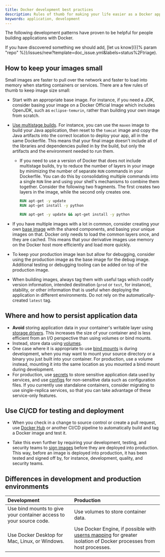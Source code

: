 ```yaml
---
title: Docker development best practices
description: Rules of thumb for making your life easier as a Docker application developer
keywords: application, development
---
```


The following development patterns have proven to be helpful for people
building applications with Docker. 

<!-- markdownlint-disable-next-line -->
If you have discovered something we should add, [let us know]({{% param "repo" %}}/issues/new?template=doc_issue.yml&labels=status%2Ftriage).

## How to keep your images small

Small images are faster to pull over the network and faster to load into
memory when starting containers or services. There are a few rules of thumb to
keep image size small:

- Start with an appropriate base image. For instance, if you need a JDK,
  consider basing your image on a Docker Official Image which includes OpenJDK,
  such as `eclipse-temurin`, rather than building your own image from scratch.

- [Use multistage builds](../build/building/multi-stage.md). For
  instance, you can use the `maven` image to build your Java application, then
  reset to the `tomcat` image and copy the Java artifacts into the correct
  location to deploy your app, all in the same Dockerfile. This means that your
  final image doesn't include all of the libraries and dependencies pulled in by
  the build, but only the artifacts and the environment needed to run them.

  - If you need to use a version of Docker that does not include multistage
    builds, try to reduce the number of layers in your image by minimizing the
    number of separate `RUN` commands in your Dockerfile. You can do this by
    consolidating multiple commands into a single `RUN` line and using your
    shell's mechanisms to combine them together. Consider the following two
    fragments. The first creates two layers in the image, while the second
    only creates one.

    ```dockerfile
    RUN apt-get -y update
    RUN apt-get install -y python
    ```

    ```dockerfile
    RUN apt-get -y update && apt-get install -y python
    ```

- If you have multiple images with a lot in common, consider creating your own
  [base image](../build/building/base-images.md) with the shared
  components, and basing your unique images on that. Docker only needs to load
  the common layers once, and they are cached. This means that your
  derivative images use memory on the Docker host more efficiently and load more
  quickly.

- To keep your production image lean but allow for debugging, consider using the
  production image as the base image for the debug image. Additional testing or
  debugging tooling can be added on top of the production image.

- When building images, always tag them with useful tags which codify version
  information, intended destination (`prod` or `test`, for instance), stability,
  or other information that is useful when deploying the application in
  different environments. Do not rely on the automatically-created `latest` tag.

## Where and how to persist application data

- **Avoid** storing application data in your container's writable layer using
  [storage drivers](../storage/storagedriver/select-storage-driver.md). This increases the
  size of your container and is less efficient from an I/O perspective than
  using volumes or bind mounts.
- Instead, store data using [volumes](../storage/volumes.md).
- One case where it is appropriate to use
  [bind mounts](../storage/bind-mounts.md) is during development,
  when you may want to mount your source directory or a binary you just built
  into your container. For production, use a volume instead, mounting it into
  the same location as you mounted a bind mount during development.
- For production, use [secrets](../engine/swarm/secrets.md) to store sensitive
  application data used by services, and use [configs](../engine/swarm/configs.md)
  for non-sensitive data such as configuration files. If you currently use
  standalone containers, consider migrating to use single-replica services, so
  that you can take advantage of these service-only features.


## Use CI/CD for testing and deployment

- When you check in a change to source control or create a pull request, use
  [Docker Hub](../docker-hub/builds/index.md) or
  another CI/CD pipeline to automatically build and tag a Docker image and test
  it.

- Take this even further by requiring your development, testing, and
  security teams to [sign images](../engine/reference/commandline/trust.md)
  before they are deployed into production. This way, before an image is
  deployed into production, it has been tested and signed off by, for instance,
  development, quality, and security teams.

## Differences in development and production environments

| Development                                                         | Production                                                                                                                                                                                                                                       |
|:--------------------------------------------------------------------|:-------------------------------------------------------------------------------------------------------------------------------------------------------------------------------------------------------------------------------------------------|
| Use bind mounts to give your container access to your source code.  | Use volumes to store container data.                                                                                                                                                                                                             |
| Use Docker Desktop for Mac, Linux, or Windows.           | Use Docker Engine, if possible with [userns mapping](../engine/security/userns-remap.md) for greater isolation of Docker processes from host processes.                                                                                          |

